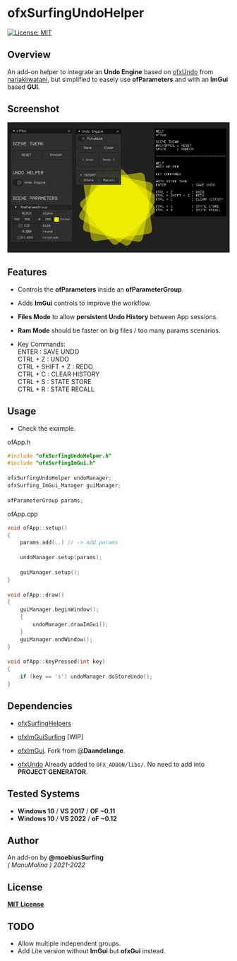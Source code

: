 # ofxSurfingUndoHelper
[![License: MIT](https://img.shields.io/badge/License-MIT-yellow.svg)](https://opensource.org/licenses/MIT)

## Overview
An add-on helper to integrate an **Undo Engine** based on [ofxUndo](https://github.com/nariakiiwatani/ofxUndo) from [nariakiiwatani](https://github.com/nariakiiwatani), but simplified to easely use **ofParameters** and with an **ImGui** based **GUI**. 

## Screenshot
![](readme_images/Capture.PNG)

## Features
- Controls the **ofParameters** inside an **ofParameterGroup**.
- Adds **ImGui** controls to improve the workflow.
- **Files Mode** to allow **persistent Undo History** between App sessions.
- **Ram Mode** should be faster on big files / too many params scenarios.  

- Key Commands:  
ENTER            : SAVE UNDO  
CTRL + Z         : UNDO  
CTRL + SHIFT + Z : REDO  
CTRL + C         : CLEAR HISTORY  
CTRL + S         : STATE STORE  
CTRL + R         : STATE RECALL  

## Usage
- Check the example.
  
ofApp.h
```.cpp
#include "ofxSurfingUndoHelper.h"
#include "ofxSurfingImGui.h"

ofxSurfingUndoHelper undoManager;
ofxSurfing_ImGui_Manager guiManager;

ofParameterGroup params;

```

ofApp.cpp
```.cpp
void ofApp::setup()
{
    params.add(..) // -> add params

    undoManager.setup(params);

    guiManager.setup();
}

void ofApp::draw()
{
    guiManager.beginWindow();
    {
        undoManager.drawImGui();
    }
    guiManager.endWindow();
}

void ofApp::keyPressed(int key)
{
    if (key == 's') undoManager.doStoreUndo(); 
}
```

## Dependencies
* [ofxSurfingHelpers](https://github.com/moebiussurfing/ofxSurfingHelpers)  
* [ofxImGuiSurfing](https://github.com/moebiussurfing/ofxImGuiSurfing/) [WIP] 
* [ofxImGui](https://github.com/Daandelange/ofxImGui/). Fork from @**Daandelange**.  

* [ofxUndo](https://github.com/moebiussurfing/ofxUndo) Already added to `OFX_ADDON/libs/`. No need to add into **PROJECT GENERATOR**.    

## Tested Systems
* **Windows 10** / **VS 2017** / **OF ~0.11**
* **Windows 10** / **VS 2022** / **oF ~0.12**

## Author
An add-on by **@moebiusSurfing**  
*( ManuMolina ) 2021-2022*  

## License
[**MIT License**](https://github.com/LICENSE)

## TODO
+ Allow multiple independent groups.
+ Add Lite version without **ImGui** but **ofxGui** instead.